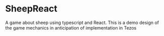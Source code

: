 # SheepReact
A game about sheep using typescript and React. This is a demo design of the game mechanics in anticipation of implementation in Tezos
